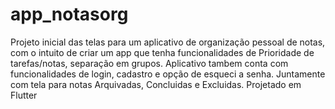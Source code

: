 # app_notasorg

Projeto inicial das telas para um aplicativo de organização pessoal de notas, com o intuito de criar um app que tenha funcionalidades de Prioridade de tarefas/notas, separação em grupos.
Aplicativo tambem conta com funcionalidades de login, cadastro e opção de esqueci a senha. Juntamente com tela para notas Arquivadas, Concluidas e Excluidas.
Projetado em Flutter

